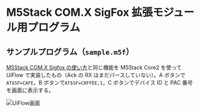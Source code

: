 # M5Stack COM.X SigFox 拡張モジュール用プログラム

## サンプルプログラム（`sample.m5f`）

[M5Stack COM.X Sigfox の使い方](https://www.kccs-iot.jp/20200918-technical/)と同じ機能を M5Stack Core2 を使って UiFlow で実装したもの（Ack の RX はまだパースしていない）。A ボタンで`AT$SF=CAFE`，B ボタンで`AT$SF=C0FFEE,1`，C ボタンでデバイス ID と PAC 番号を画面に表示する。

![](https://i.gyazo.com/ad08fd37e71ba61836bc228c0a4acec8.png 'UiFlow画面')
